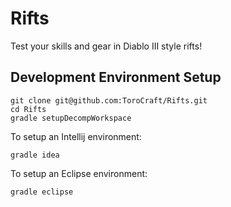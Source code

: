 
# Rifts

Test your skills and gear in Diablo III style rifts!

## Development Environment Setup

```
git clone git@github.com:ToroCraft/Rifts.git
cd Rifts
gradle setupDecompWorkspace
```

To setup an Intellij environment:
```
gradle idea
```

To setup an Eclipse environment:
```
gradle eclipse
```
